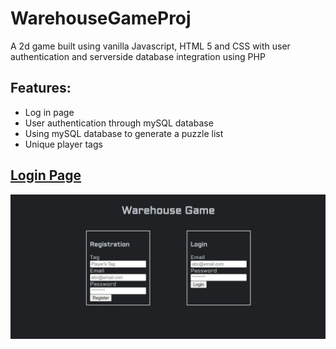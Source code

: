 # WarehouseGameProj
A 2d game built using vanilla Javascript, HTML 5 and CSS with user authentication and serverside database integration using PHP

## Features:
- Log in page 
- User authentication through mySQL database
- Using mySQL database to generate a puzzle list 
- Unique player tags

## [Login Page](#login-page) 

![login page](https://github.com/Cryst67/WarehouseGameProj/blob/main/Screenshots/LoginPage.jpg)
